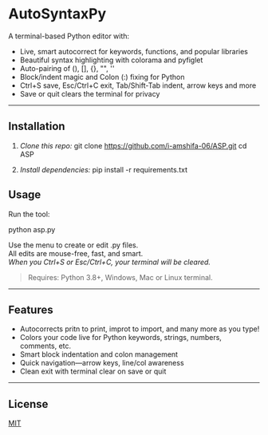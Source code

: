 # AutoSyntaxPy

A terminal-based Python editor with:
- Live, smart autocorrect for keywords, functions, and popular libraries
- Beautiful syntax highlighting with colorama and pyfiglet
- Auto-pairing of (), [], {}, "", ''
- Block/indent magic and Colon (:) fixing for Python
- Ctrl+S save, Esc/Ctrl+C exit, Tab/Shift-Tab indent, arrow keys and more
- Save or quit clears the terminal for privacy

---

## Installation

1. *Clone this repo:*
  git clone https://github.com/i-amshifa-06/ASP.git
  cd ASP

2. *Install dependencies:*
  pip install -r requirements.txt

## Usage

Run the tool:

python asp.py

Use the menu to create or edit .py files.  
All edits are mouse-free, fast, and smart.  
*When you Ctrl+S or Esc/Ctrl+C, your terminal will be cleared.*

> Requires: Python 3.8+, Windows, Mac or Linux terminal.

---

## Features

- Autocorrects pritn to print, improt to import, and many more as you type!
- Colors your code live for Python keywords, strings, numbers, comments, etc.
- Smart block indentation and colon management
- Quick navigation—arrow keys, line/col awareness
- Clean exit with terminal clear on save or quit

---

## License

[MIT](LICENSE)

